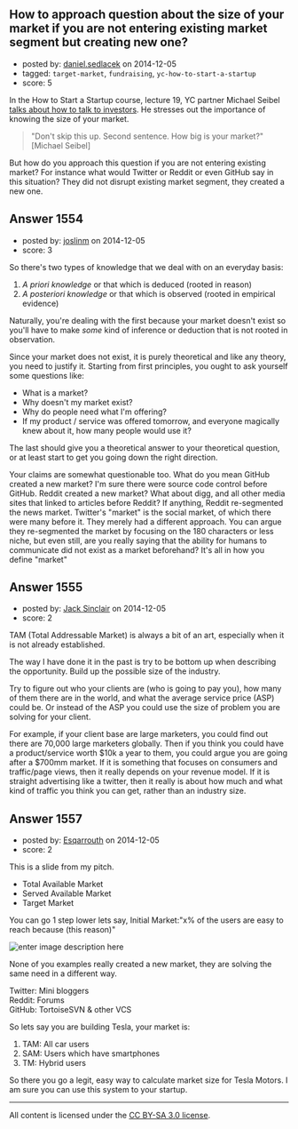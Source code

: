 ## How to approach question about the size of your market if you are not entering existing market segment but creating new one?

- posted by: [daniel.sedlacek](https://stackexchange.com/users/226623/daniel-sedlacek) on 2014-12-05
- tagged: `target-market`, `fundraising`, `yc-how-to-start-a-startup`
- score: 5

In the How to Start a Startup course, lecture 19, YC partner Michael Seibel [talks about how to talk to investors][1]. He stresses out the importance of knowing the size of your market. 

>"Don't skip this up. Second sentence. How big is your market?" [Michael Seibel]

But how do you approach this question if you are not entering existing market? For instance what would Twitter or Reddit or even GitHub say in this situation? They did not disrupt existing market segment, they created a new one. 


  [1]: http://startupclass.samaltman.com/courses/lec19/


## Answer 1554

- posted by: [joslinm](https://stackexchange.com/users/91414/joslinm) on 2014-12-05
- score: 3

So there's two types of knowledge that we deal with on an everyday basis:

 1. *A priori knowledge* or that which is deduced (rooted in reason)
 2. *A posteriori knowledge* or that which is observed (rooted in empirical evidence)

Naturally, you're dealing with the first because your market doesn't exist so you'll have to make *some* kind of inference or deduction that is not rooted in observation. 

Since your market does not exist, it is purely theoretical and like any theory, you need to justify it. Starting from first principles, you ought to ask yourself some questions like:

* What is a market?
* Why doesn't my market exist?
* Why do people need what I'm offering?
* If my product / service was offered tomorrow, and everyone magically knew about it, how many people would use it?

The last should give you a theoretical answer to your theoretical question, or at least start to get you going down the right direction. 

Your claims are somewhat questionable too. What do you mean GitHub created a new market? I'm sure there were source code control before GitHub. Reddit created a new market? What about digg, and all other media sites that linked to articles before Reddit? If anything, Reddit re-segmented the news market. Twitter's "market" is the social market, of which there were many before it. They merely had a different approach. You can argue they re-segmented the market by focusing on the 180 characters or less niche, but even still, are you really saying that the ability for humans to communicate did not exist as a market beforehand? It's all in how you define "market"


## Answer 1555

- posted by: [Jack Sinclair](https://stackexchange.com/users/1124319/jack-sinclair) on 2014-12-05
- score: 2

TAM (Total Addressable Market) is always a bit of an art, especially when it is not already established. 

The way I have done it in the past is try to be bottom up when describing the opportunity. Build up the possible size of the industry.

Try to figure out who your clients are (who is going to pay you), how many of them there are in the world, and what the average service price (ASP) could be. Or instead of the ASP you could use the size of problem you are solving for your client. 

For example, if your client base are large marketers, you could find out there are 70,000 large marketers globally. Then if you think you could have a product/service worth $10k a year to them, you could argue you are going after a $700mm market. If it is something that focuses on consumers and traffic/page views, then it really depends on your revenue model. If it is straight advertising like a twitter, then it really is about how much and what kind of traffic you think you can get, rather than an industry size. 



## Answer 1557

- posted by: [Esqarrouth](https://stackexchange.com/users/3055586/esqarrouth) on 2014-12-05
- score: 2

<p>This is a slide from my pitch.  </p>

<ul>
<li>Total Available Market </li>
<li>Served Available Market </li>
<li>Target Market</li>
</ul>

<p>You can go 1 step lower lets say, Initial Market:"x% of the users are easy to reach because (this reason)"</p>

<p><img src="https://i.stack.imgur.com/JseuH.png" alt="enter image description here"></p>

<p>None of you examples really created a new market, they are solving the same need in a different way.</p>

<p>Twitter: Mini bloggers<br>
Reddit: Forums<br>
GitHub: TortoiseSVN &amp; other VCS  </p>

<p>So lets say you are building Tesla, your market is:</p>

<ol>
<li>TAM: All car users</li>
<li>SAM: Users which have smartphones</li>
<li>TM: Hybrid users</li>
</ol>

<p>So there you go a legit, easy way to calculate market size for Tesla Motors. I am sure you can use this system to your startup.</p>




---

All content is licensed under the [CC BY-SA 3.0 license](https://creativecommons.org/licenses/by-sa/3.0/).
